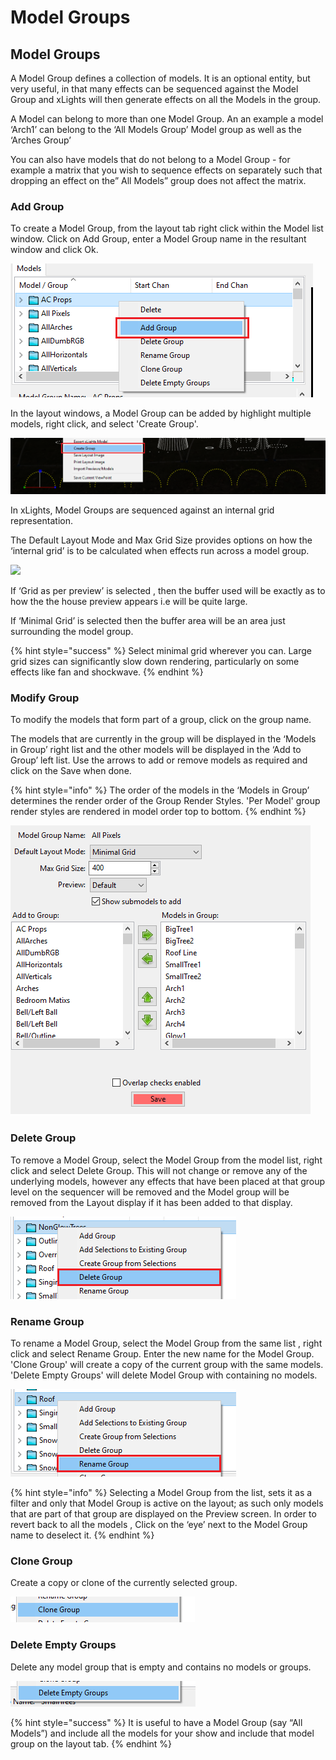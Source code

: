 # Model Groups

## Model Groups

A Model Group defines a collection of models. It is an optional entity, but very useful, in that many effects can be sequenced against the Model Group and xLights will then generate effects on all the Models in the group.

A Model can belong to more than one Model Group. An an example a model ‘Arch1’ can belong to the ‘All Models Group’ Model group as well as the ‘Arches Group’

You can also have models that do not belong to a Model Group - for example a matrix that you wish to sequence effects on separately such that dropping an effect on the” All Models” group does not affect the matrix.

### Add Group

To create a Model Group, from the layout tab right click within the Model list window. Click on Add Group, enter a Model Group name in the resultant window and click Ok.

![](<../../.gitbook/assets/image (185).png>)

In the layout windows, a Model Group can be added by highlight multiple models, right click, and select 'Create Group'.

![](<../../.gitbook/assets/image (17) (2).png>)

In xLights, Model Groups are sequenced against an internal grid representation.

The Default Layout Mode and Max Grid Size provides options on how the ‘internal grid’ is to be calculated when effects run across a model group.

![](../../.gitbook/assets/2022-07-31\_00h51\_52.png)

If ‘Grid as per preview’ is selected , then the buffer used will be exactly as to how the the house preview appears i.e will be quite large.

If ‘Minimal Grid’ is selected then the buffer area will be an area just surrounding the model group.

{% hint style="success" %}
Select minimal grid wherever you can. Large grid sizes can significantly slow down rendering, particularly on some effects like fan and shockwave.
{% endhint %}

### Modify Group

To modify the models that form part of a group, click on the group name.

The models that are currently in the group will be displayed in the ‘Models in Group’ right list and the other models will be displayed in the ‘Add to Group’ left list. Use the arrows to add or remove models as required and click on the Save when done.

{% hint style="info" %}
The order of the models in the ‘Models in Group’ determines the render order of the Group Render Styles. 'Per Model' group render styles are rendered in model order top to bottom.
{% endhint %}

![](<../../.gitbook/assets/image (463).png>)

### Delete Group

To remove a Model Group, select the Model Group from the model list, right click and select Delete Group. This will not change or remove any of the underlying models, however any effects that have been placed at that group level on the sequencer will be removed and the Model group will be removed from the Layout display if it has been added to that display.

![](<../../.gitbook/assets/image (773).png>)

### Rename Group

To rename a Model Group, select the Model Group from the same list , right click and select Rename Group. Enter the new name for the Model Group. 'Clone Group' will create a copy of the current group with the same models. 'Delete Empty Groups' will delete Model Group with containing no models.

![](<../../.gitbook/assets/image (905).png>)

{% hint style="info" %}
Selecting a Model Group from the list, sets it as a filter and only that Model Group is active on the layout; as such only models that are part of that group are displayed on the Preview screen. In order to revert back to all the models , Click on the ‘eye’ next to the Model Group name to deselect it.
{% endhint %}

### Clone Group

Create a copy or clone of the currently selected group.

![](<../../.gitbook/assets/image (761).png>)

### Delete Empty Groups

Delete any model group that is empty and contains no models or groups.

![](<../../.gitbook/assets/image (37).png>)

{% hint style="success" %}
It is useful to have a Model Group (say “All Models”) and include all the models for your show and include that model group on the layout tab.
{% endhint %}
